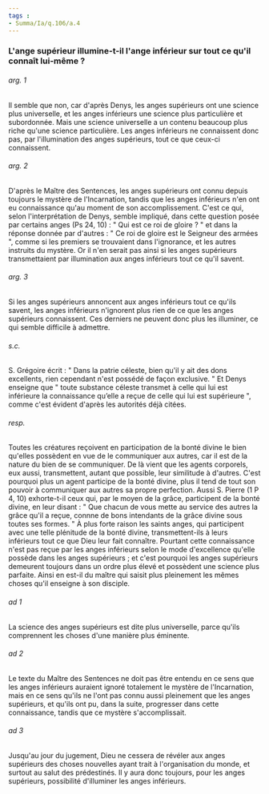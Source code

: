 ```yaml
---
tags : 
- Summa/Ia/q.106/a.4
---
```


### L'ange supérieur illumine-t-il l'ange inférieur sur tout ce qu'il connaît lui-même ?



###### arg. 1
Il semble que non, car d'après Denys, les anges supérieurs ont une science plus universelle, et les anges inférieurs une science plus particulière et subordonnée. Mais une science universelle a un contenu beaucoup plus riche qu'une science particulière. Les anges inférieurs ne connaissent donc pas, par l'illumination des anges supérieurs, tout ce que ceux-ci connaissent. 

###### arg. 2
D'après le Maître des Sentences, les anges supérieurs ont connu depuis toujours le mystère de l'Incarnation, tandis que les anges inférieurs n'en ont eu connaissance qu'au moment de son accomplissement. C'est ce qui, selon l'interprétation de Denys, semble impliqué, dans cette question posée par certains anges (Ps 24, 10) : " Qui est ce roi de gloire ? " et dans la réponse donnée par d'autres : " Ce roi de gloire est le Seigneur des armées ", comme si les premiers se trouvaient dans l'ignorance, et les autres instruits du mystère. Or il n'en serait pas ainsi si les anges supérieurs transmettaient par illumination aux anges inférieurs tout ce qu'il savent. 

###### arg. 3
Si les anges supérieurs annoncent aux anges inférieurs tout ce qu'ils savent, les anges inférieurs n'ignorent plus rien de ce que les anges supérieurs connaissent. Ces derniers ne peuvent donc plus les illuminer, ce qui semble difficile à admettre. 

###### s.c.
S. Grégoire écrit : " Dans la patrie céleste, bien qu'il y ait des dons excellents, rien cependant n'est possédé de façon exclusive. " Et Denys enseigne que " toute substance céleste transmet à celle qui lui est inférieure la connaissance qu’elle a reçue de celle qui lui est supérieure ", comme c'est évident d'après les autorités déjà citées. 

###### resp.
Toutes les créatures reçoivent en participation de la bonté divine le bien qu'elles possèdent en vue de le communiquer aux autres, car il est de la nature du bien de se communiquer. De là vient que les agents corporels, eux aussi, transmettent, autant que possible, leur similitude à d'autres. C'est pourquoi plus un agent participe de la bonté divine, plus il tend de tout son pouvoir à communiquer aux autres sa propre perfection. Aussi S. Pierre (1 P 4, 10) exhorte-t-il ceux qui, par le moyen de la grâce, participent de la bonté divine, en leur disant : " Que chacun de vous mette au service des autres la grâce qu'il a reçue, connne de bons intendants de la grâce divine sous toutes ses formes. " À plus forte raison les saints anges, qui participent avec une telle plénitude de la bonté divine, transmettent-ils à leurs inférieurs tout ce que Dieu leur fait connaître. Pourtant cette connaissance n'est pas reçue par les anges inférieurs selon le mode d'excellence qu'elle possède dans les anges supérieurs ; et c'est pourquoi les anges supérieurs demeurent toujours dans un ordre plus élevé et possèdent une science plus parfaite. Ainsi en est-il du maître qui saisit plus pleinement les mêmes choses qu'il enseigne à son disciple. 

###### ad 1
La science des anges supérieurs est dite plus universelle, parce qu'ils comprennent les choses d'une manière plus éminente. 

###### ad 2
Le texte du Maître des Sentences ne doit pas être entendu en ce sens que les anges inférieurs auraient ignoré totalement le mystère de l'Incarnation, mais en ce sens qu'ils ne l'ont pas connu aussi pleinement que les anges supérieurs, et qu'ils ont pu, dans la suite, progresser dans cette connaissance, tandis que ce mystère s'accomplissait. 

###### ad 3
Jusqu'au jour du jugement, Dieu ne cessera de révéler aux anges supérieurs des choses nouvelles ayant trait à l'organisation du monde, et surtout au salut des prédestinés. Il y aura donc toujours, pour les anges supérieurs, possibilité d'illuminer les anges inférieurs. 

